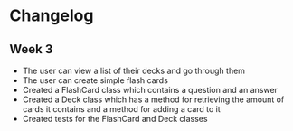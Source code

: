 # Changelog

## Week 3

- The user can view a list of their decks and go through them
- The user can create simple flash cards
- Created a FlashCard class which contains a question and an answer
- Created a Deck class which has a method for retrieving the amount of cards it contains and a method for adding a card to it
- Created tests for the FlashCard and Deck classes
